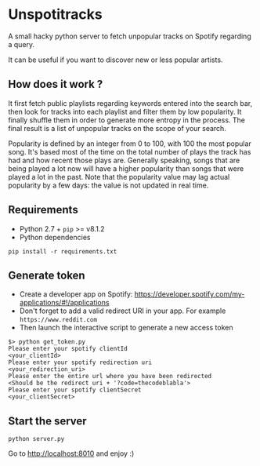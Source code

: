# Unspotitracks
A small hacky python server to fetch unpopular tracks on Spotify regarding a query.

It can be useful if you want to discover new or less popular artists.

## How does it work ?
It first fetch public playlists regarding keywords entered into the search bar, then look for tracks into each playlist and filter them by low popularity. It finally shuffle them in order to generate more entropy in the process. The final result is a list of unpopular tracks on the scope of your search.

Popularity is defined by an integer from 0 to 100, with 100 the most popular song. It's based most of the time on the total number of plays the track has had and how recent those plays are. Generally speaking, songs that are being played a lot now will have a higher popularity than songs that were played a lot in the past. Note that the popularity value may lag actual popularity by a few days: the value is not updated in real time.

## Requirements
- Python 2.7 + `pip` >= v8.1.2
- Python dependencies
```
pip install -r requirements.txt
```

## Generate token
- Create a developer app on Spotify: https://developer.spotify.com/my-applications/#!/applications
- Don't forget to add a valid redirect URI in your app. For example `https://www.reddit.com`
- Then launch the interactive script to generate a new access token
```
$> python get_token.py
Please enter your spotify clientId
<your_clientId>
Please enter your spotify redirection uri
<your_redirection_uri>
Please enter the entire url where you have been redirected
<Should be the redirect uri + '?code=thecodeblabla'>
Please enter your spotify clientSecret
<your_clientSecret>
```

## Start the server
```
python server.py
```
Go to [http://localhost:8010](http://localhost:8010) and enjoy :)
